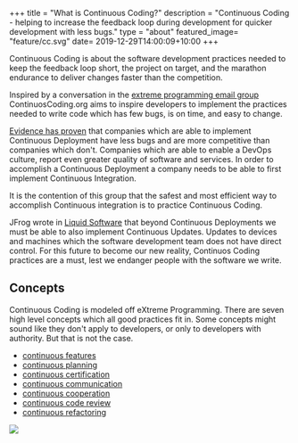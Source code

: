 +++
title = "What is Continuous Coding?"
description = "Continuous Coding - helping to increase the feedback loop during development for quicker development with less bugs."
type = "about"
featured_image=  "feature/cc.svg"
date=  2019-12-29T14:00:09+10:00
+++

Continuous Coding is about the software development practices needed to keep the feedback loop short, the project on target, and the marathon endurance to deliver changes faster than the competition.

Inspired by a conversation in the [extreme programming email group](https://groups.io/g/extremeprogramming/message/160439) ContinuosCoding.org aims to inspire developers to implement the practices needed to write code which has few bugs, is on time, and easy to change.

[Evidence has proven](https://www.devops-research.com) that companies which are able to implement Continuous Deployment have less bugs and are more competitive than companies which don't. Companies which are able to enable a DevOps culture, report even greater quality of software and services.  In order to accomplish a Continuous Deployment a company needs to be able to first implement Continuous Integration.

It is the contention of this group that the safest and most efficient way to accomplish Continuous integration is to practice Continuous Coding.

JFrog wrote in [Liquid Software](https://www.liquidsoftware.com) that beyond Continuous Deployments we must be able to also implement Continuous Updates. Updates to devices and machines which the software development team does not have direct control. For this future to become our new reality, Continuos Coding practices are a must, lest we endanger people with the software we write.

## Concepts
Continuous Coding is modeled off eXtreme Programming.
There are seven high level concepts which all good practices fit in.
Some concepts might sound like they don't apply to developers, or only to developers with authority. But that is not the case.

- [continuous features](/concepts/continuous-features/)
- [continuous planning](/concepts/continuous-planning/)
- [continuous certification](/concepts/continuous-certification/)
- [continuous communication](/concepts/continuous-communication/)
- [continuous cooperation](/concepts/continuous-cooperation/)
- [continuous code review](/concepts/continuous-code-review/)
- [continuous refactoring](/concepts/continuous-refactoring/)

![](/images/feature/cc.jpg)
